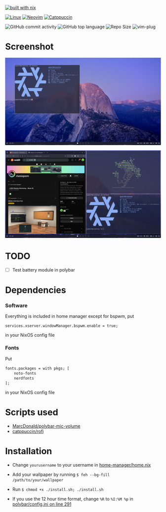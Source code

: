[![built with nix](https://builtwithnix.org/badge.svg)](https://builtwithnix.org)

[![Linux](https://img.shields.io/badge/Linux-FCC624?style=for-the-badge&logo=linux&logoColor=black)](https://linux.org)
[![Neovim](https://img.shields.io/badge/NeoVim-%2357A143.svg?&style=for-the-badge&logo=neovim&logoColor=white)](https://neovim.io/)
[![Catppuccin](https://img.shields.io/badge/catppuccin-181926?style=for-the-badge&logo=cat&color=181926)](https://catppuccin.com/)


![GitHub commit activity](https://img.shields.io/github/commit-activity/m/gedon76/dotfiles?style=for-the-badge)
![GitHub top language](https://img.shields.io/github/languages/top/gedon76/dotfiles?style=for-the-badge)
![Repo Size](https://img.shields.io/github/repo-size/gedon76/dotfiles?label=Repo%20Size&style=for-the-badge)
![vim-plug](https://img.shields.io/badge/used-vim?logo=vim&label=vim-plug&style=for-the-badge)


# Screenshot

![image](/images/screenshot.png?raw=true "How it should look")

![another image](/images/unixporn.png?raw=true "r/unixporn")

# TODO
- [ ] Test battery module in polybar

# Dependencies
### Software
Everything is included in home manager except for bspwm, put

```
services.xserver.windowManager.bspwm.enable = true;
```

in your NixOS config file

### Fonts
Put

```
fonts.packages = with pkgs; [
    noto-fonts
    nerdfonts
];
```

in your NixOS config file

# Scripts used
- [MarcDonald/polybar-mic-volume](https://github.com/MarcDonald/polybar-mic-volume)
- [catppuccin/rofi](https://github.com/catppuccin/rofi)


# Installation

- Change `yourusername` to your username in [home-manager/home.nix](/.config/home-manager/home.nix)

- Add your wallpaper by running ``` $ feh --bg-fill /path/to/your/wallpaper ```

- Run ``` $ chmod +x ./install.sh; ./install.sh ```

- If you use the 12 hour time format, change ```%R``` to ```%I:%M %p``` in [polybar/config.ini on line 291](https://github.com/gedon76/dotfiles/blob/main/.config/polybar/config.ini#L291)
